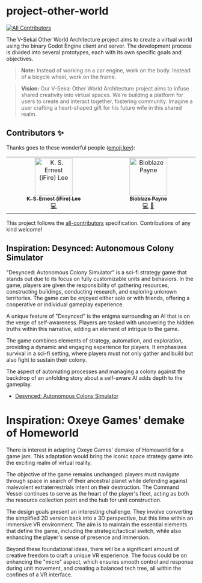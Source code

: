 # project-other-world

<!-- ALL-CONTRIBUTORS-BADGE:START - Do not remove or modify this section -->

[![All Contributors](https://img.shields.io/badge/all_contributors-2-orange.svg?style=flat-square)](#contributors-)

<!-- ALL-CONTRIBUTORS-BADGE:END -->

The V-Sekai Other World Architecture project aims to create a virtual world using the binary Godot Engine client and server. The development process is divided into several prototypes, each with its own specific goals and objectives.

> **Note:** Instead of working on a car engine, work on the body. Instead of a bicycle wheel, work on the frame.

> **Vision:** Our V-Sekai Other World Architecture project aims to infuse shared creativity into virtual spaces. We're building a platform for users to create and interact together, fostering community. Imagine a user crafting a heart-shaped gift for his future wife in this shared realm.

## Contributors ✨

Thanks goes to these wonderful people ([emoji key](https://allcontributors.org/docs/en/emoji-key)):

<!-- ALL-CONTRIBUTORS-LIST:START - Do not remove or modify this section -->
<!-- prettier-ignore-start -->
<!-- markdownlint-disable -->
<table>
  <tbody>
    <tr>
      <td align="center" valign="top" width="14.28%"><a href="https://chibifire.com"><img src="https://avatars.githubusercontent.com/u/32321?v=4?s=100" width="100px;" alt="K. S. Ernest (iFire) Lee"/><br /><sub><b>K. S. Ernest (iFire) Lee</b></sub></a><br /><a href="https://github.com/V-Sekai/v-sekai-other-world-architecture/commits?author=fire" title="Code">💻</a></td>
      <td align="center" valign="top" width="14.28%"><a href="https://www.linkedin.com/in/mraarseth"><img src="https://avatars.githubusercontent.com/u/2059119?v=4?s=100" width="100px;" alt="Bioblaze Payne"/><br /><sub><b>Bioblaze Payne</b></sub></a><br /><a href="https://github.com/V-Sekai/v-sekai-other-world-architecture/commits?author=Bioblaze" title="Code">💻</a> <a href="#ideas-Bioblaze" title="Ideas, Planning, & Feedback">🤔</a></td>
    </tr>
  </tbody>
</table>

<!-- markdownlint-restore -->
<!-- prettier-ignore-end -->

<!-- ALL-CONTRIBUTORS-LIST:END -->

This project follows the [all-contributors](https://github.com/all-contributors/all-contributors) specification. Contributions of any kind welcome!

## Inspiration: Desynced: Autonomous Colony Simulator

"Desynced: Autonomous Colony Simulator" is a sci-fi strategy game that stands out due to its focus on fully customizable units and behaviors. In the game, players are given the responsibility of gathering resources, constructing buildings, conducting research, and exploring unknown territories. The game can be enjoyed either solo or with friends, offering a cooperative or individual gameplay experience.

A unique feature of "Desynced" is the enigma surrounding an AI that is on the verge of self-awareness. Players are tasked with uncovering the hidden truths within this narrative, adding an element of intrigue to the game.

The game combines elements of strategy, automation, and exploration, providing a dynamic and engaging experience for players. It emphasizes survival in a sci-fi setting, where players must not only gather and build but also fight to sustain their colony.

The aspect of automating processes and managing a colony against the backdrop of an unfolding story about a self-aware AI adds depth to the gameplay.

- [Desynced: Autonomous Colony Simulator](https://store.steampowered.com/app/1450900/Desynced_Autonomous_Colony_Simulator/)

# Inspiration: Oxeye Games' demake of Homeworld

There is interest in adapting Oxeye Games' demake of Homeworld for a game jam. This adaptation would bring the iconic space strategy game into the exciting realm of virtual reality.

The objective of the game remains unchanged: players must navigate through space in search of their ancestral planet while defending against malevolent extraterrestrials intent on their destruction. The Command Vessel continues to serve as the heart of the player's fleet, acting as both the resource collection point and the hub for unit construction.

The design goals present an interesting challenge. They involve converting the simplified 2D version back into a 3D perspective, but this time within an immersive VR environment. The aim is to maintain the essential elements that define the game, including the strategic/tactical switch, while also enhancing the player's sense of presence and immersion.

Beyond these foundational ideas, there will be a significant amount of creative freedom to craft a unique VR experience. The focus could be on enhancing the "micro" aspect, which ensures smooth control and response during unit movement, and creating a balanced tech tree, all within the confines of a VR interface.
